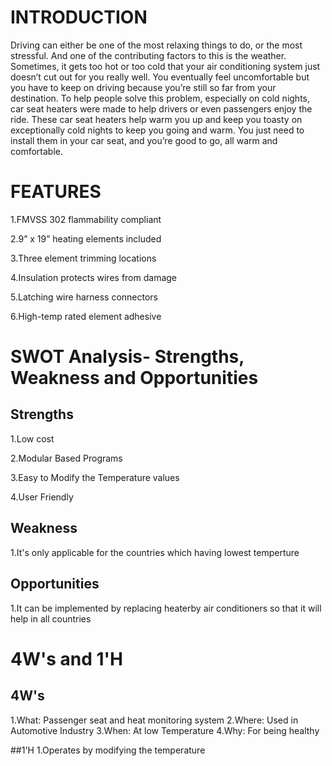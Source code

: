 # INTRODUCTION


Driving can either be one of the most relaxing things to do, or the most stressful. And one of the contributing factors to this is the weather. Sometimes, it gets too hot or too cold that your air conditioning system just doesn’t cut out for you really well. You eventually feel uncomfortable but you have to keep on driving because you’re still so far from your destination. To help people solve this problem, especially on cold nights, car seat heaters were made to help drivers or even passengers enjoy the ride. These car seat heaters help warm you up and keep you toasty on exceptionally cold nights to keep you going and warm. You just need to install them in your car seat, and you’re good to go, all warm and comfortable.

# FEATURES
1.FMVSS 302 flammability compliant

2.9” x 19” heating elements included

3.Three element trimming locations

4.Insulation protects wires from damage

5.Latching wire harness connectors

6.High-temp rated element adhesive

# SWOT Analysis- Strengths, Weakness and Opportunities

## Strengths
1.Low cost

2.Modular Based Programs

3.Easy to Modify the Temperature values

4.User Friendly

## Weakness
1.It's only applicable for the countries which having lowest temperture

## Opportunities
1.It can be implemented by replacing heaterby air conditioners so that it will help in all countries

# 4W's and 1'H

## 4W's
1.What: Passenger seat and heat monitoring system
2.Where: Used in Automotive Industry
3.When: At low Temperature
4.Why: For being healthy

##1'H
1.Operates by modifying the temperature





